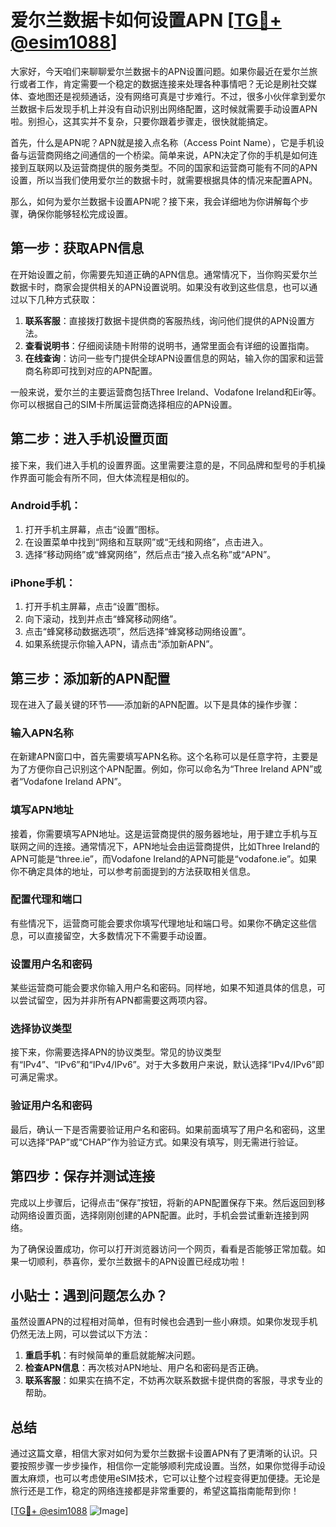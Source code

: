 # 爱尔兰数据卡如何设置APN [[TG💪+ @esim1088](https://t.me/s/esim1088)]

大家好，今天咱们来聊聊爱尔兰数据卡的APN设置问题。如果你最近在爱尔兰旅行或者工作，肯定需要一个稳定的数据连接来处理各种事情吧？无论是刷社交媒体、查地图还是视频通话，没有网络可真是寸步难行。不过，很多小伙伴拿到爱尔兰数据卡后发现手机上并没有自动识别出网络配置，这时候就需要手动设置APN啦。别担心，这其实并不复杂，只要你跟着步骤走，很快就能搞定。

首先，什么是APN呢？APN就是接入点名称（Access Point Name），它是手机设备与运营商网络之间通信的一个桥梁。简单来说，APN决定了你的手机是如何连接到互联网以及运营商提供的服务类型。不同的国家和运营商可能有不同的APN设置，所以当我们使用爱尔兰的数据卡时，就需要根据具体的情况来配置APN。

那么，如何为爱尔兰数据卡设置APN呢？接下来，我会详细地为你讲解每个步骤，确保你能够轻松完成设置。

## 第一步：获取APN信息

在开始设置之前，你需要先知道正确的APN信息。通常情况下，当你购买爱尔兰数据卡时，商家会提供相关的APN设置说明。如果没有收到这些信息，也可以通过以下几种方式获取：

1. **联系客服**：直接拨打数据卡提供商的客服热线，询问他们提供的APN设置方法。
2. **查看说明书**：仔细阅读随卡附带的说明书，通常里面会有详细的设置指南。
3. **在线查询**：访问一些专门提供全球APN设置信息的网站，输入你的国家和运营商名称即可找到对应的APN配置。

一般来说，爱尔兰的主要运营商包括Three Ireland、Vodafone Ireland和Eir等。你可以根据自己的SIM卡所属运营商选择相应的APN设置。

## 第二步：进入手机设置页面

接下来，我们进入手机的设置界面。这里需要注意的是，不同品牌和型号的手机操作界面可能会有所不同，但大体流程是相似的。

### Android手机：
1. 打开手机主屏幕，点击“设置”图标。
2. 在设置菜单中找到“网络和互联网”或“无线和网络”，点击进入。
3. 选择“移动网络”或“蜂窝网络”，然后点击“接入点名称”或“APN”。

### iPhone手机：
1. 打开手机主屏幕，点击“设置”图标。
2. 向下滚动，找到并点击“蜂窝移动网络”。
3. 点击“蜂窝移动数据选项”，然后选择“蜂窝移动网络设置”。
4. 如果系统提示你输入APN，请点击“添加新APN”。

## 第三步：添加新的APN配置

现在进入了最关键的环节——添加新的APN配置。以下是具体的操作步骤：

### 输入APN名称
在新建APN窗口中，首先需要填写APN名称。这个名称可以是任意字符，主要是为了方便你自己识别这个APN配置。例如，你可以命名为“Three Ireland APN”或者“Vodafone Ireland APN”。

### 填写APN地址
接着，你需要填写APN地址。这是运营商提供的服务器地址，用于建立手机与互联网之间的连接。通常情况下，APN地址会由运营商提供，比如Three Ireland的APN可能是“three.ie”，而Vodafone Ireland的APN可能是“vodafone.ie”。如果你不确定具体的地址，可以参考前面提到的方法获取相关信息。

### 配置代理和端口
有些情况下，运营商可能会要求你填写代理地址和端口号。如果你不确定这些信息，可以直接留空，大多数情况下不需要手动设置。

### 设置用户名和密码
某些运营商可能会要求你输入用户名和密码。同样地，如果不知道具体的信息，可以尝试留空，因为并非所有APN都需要这两项内容。

### 选择协议类型
接下来，你需要选择APN的协议类型。常见的协议类型有“IPv4”、“IPv6”和“IPv4/IPv6”。对于大多数用户来说，默认选择“IPv4/IPv6”即可满足需求。

### 验证用户名和密码
最后，确认一下是否需要验证用户名和密码。如果前面填写了用户名和密码，这里可以选择“PAP”或“CHAP”作为验证方式。如果没有填写，则无需进行验证。

## 第四步：保存并测试连接

完成以上步骤后，记得点击“保存”按钮，将新的APN配置保存下来。然后返回到移动网络设置页面，选择刚刚创建的APN配置。此时，手机会尝试重新连接到网络。

为了确保设置成功，你可以打开浏览器访问一个网页，看看是否能够正常加载。如果一切顺利，恭喜你，爱尔兰数据卡的APN设置已经成功啦！

## 小贴士：遇到问题怎么办？

虽然设置APN的过程相对简单，但有时候也会遇到一些小麻烦。如果你发现手机仍然无法上网，可以尝试以下方法：

1. **重启手机**：有时候简单的重启就能解决问题。
2. **检查APN信息**：再次核对APN地址、用户名和密码是否正确。
3. **联系客服**：如果实在搞不定，不妨再次联系数据卡提供商的客服，寻求专业的帮助。

## 总结

通过这篇文章，相信大家对如何为爱尔兰数据卡设置APN有了更清晰的认识。只要按照步骤一步步操作，相信你一定能够顺利完成设置。当然，如果你觉得手动设置太麻烦，也可以考虑使用eSIM技术，它可以让整个过程变得更加便捷。无论是旅行还是工作，稳定的网络连接都是非常重要的，希望这篇指南能帮到你！

[[TG💪+ @esim1088](https://t.me/s/esim1088) ![Image](https://i.postimg.cc/4NQfJmqS/Snipaste-2025-05-13-00-14-12.png)]